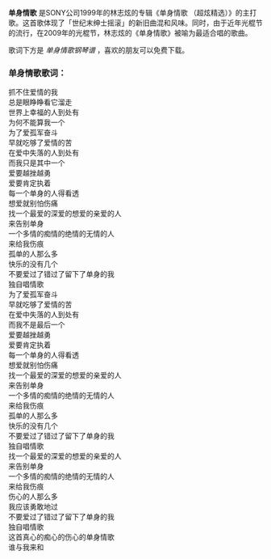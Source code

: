 

**单身情歌** 是SONY公司1999年的林志炫的专辑《单身情歌
（超炫精选）》的主打歌。这首歌体现了「世纪末绅士摇滚」的新旧曲混和风味。同时，由于近年光棍节的流行，在2009年的光棍节，林志炫的《单身情歌》被喻为最适合唱的歌曲。  
  
歌词下方是 _单身情歌钢琴谱_ ，喜欢的朋友可以免费下载。

### 单身情歌歌词：

抓不住爱情的我  
总是眼睁睁看它溜走  
世界上幸福的人到处有  
为何不能算我一个  
为了爱孤军奋斗  
早就吃够了爱情的苦  
在爱中失落的人到处有  
而我只是其中一个  
爱要越挫越勇  
爱要肯定执着  
每一个单身的人得看透  
想爱就别怕伤痛  
找一个最爱的深爱的想爱的亲爱的人  
来告别单身  
一个多情的痴情的绝情的无情的人  
来给我伤痕  
孤单的人那么多  
快乐的没有几个  
不要爱过了错过了留下了单身的我  
独自唱情歌  
为了爱孤军奋斗  
早就吃够了爱情的苦  
在爱中失落的人到处有  
而我不是最后一个  
爱要越挫越勇  
爱要肯定执着  
每一个单身的人得看透  
想爱就别怕伤痛  
找一个最爱的深爱的想爱的亲爱的人  
来告别单身  
一个多情的痴情的绝情的无情的人  
来给我伤痕  
孤单的人那么多  
快乐的没有几个  
不要爱过了错过了留下了单身的我  
独自唱情歌  
找一个最爱的深爱的想爱的亲爱的人  
来告别单身  
一个多情的痴情的绝情的无情的人  
来给我伤痕  
伤心的人那么多  
我应该勇敢地过  
不要爱过了错过了留下了单身的我  
独自唱情歌  
这首真心的痴心的伤心的单身情歌  
谁与我来和

